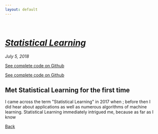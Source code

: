 ```yaml
---
layout: default
---
```

<br>

# [_Statistical Learning_](./index.html)
<i>July 5, 2018</i>

[See complete code on Github](./https://github.com/yipeichan/Statistical-Learning)

<a href="https://github.com/yipeichan/Statistical-Learning">See complete code on Github</a>

## Met Statistical Learning for the first time 

I came across the term "Statistical Learning" in 2017 when ; before then I did hear about applications as well as numerous 
algorithms of machine learning. Statistical Learning immediately intrigued me, because as far as I know 









[Back](./)
